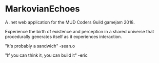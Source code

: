 # MarkovianEchoes
A .net web application for the MUD Coders Guild gamejam 2018.

Experience the birth of existence and perception in a shared universe that procedurally generates itself as it experiences interaction.

"it's probably a sandwich"
-sean.o

"If you can think it, you can build it"
-eric
